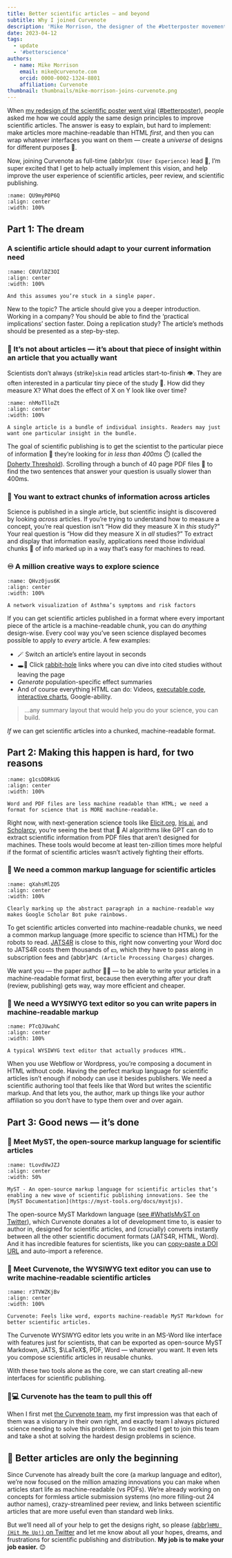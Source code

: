 ```yaml
---
title: Better scientific articles — and beyond
subtitle: Why I joined Curvenote
description: 'Mike Morrison, the designer of the #betterposter movement, is joining Curvenote on a mission to improve scientific articles.'
date: 2023-04-12
tags:
  - update
  - '#betterscience'
authors:
  - name: Mike Morrison
    email: mike@curvenote.com
    orcid: 0000-0002-1324-8801
    affiliation: Curvenote
thumbnail: thumbnails/mike-morrison-joins-curvenote.png
---
```


When [my redesign of the scientific poster went viral](http://npr.org/sections/health-shots/2019/06/11/729314248/to-save-the-science-poster-researchers-want-to-kill-it-and-start-over) ([\#betterposter](https://twitter.com/search?q=%23betterposter&src=typed_query&f=top)), people asked me how we could apply the same design principles to improve scientific articles. The answer is easy to explain, but hard to implement: make articles more machine-readable than HTML _first_, and then you can wrap whatever interfaces you want on them — create a _universe_ of designs for different purposes 🎨.

Now, joining Curvenote as full-time {abbr}`UX (User Experience)` lead 💼, I’m super excited that I get to help actually implement this vision, and help improve the user experience of scientific articles, peer review, and scientific publishing.

```{figure} images/s0vIbUCEymZc7EKf23vc-JRPV7djL61HMdJzAUDQw-v1.png
:name: QU9myP0P6Q
:align: center
:width: 100%
```

## Part 1: The dream

### A scientific article should adapt to your current information need

```{figure} images/s0vIbUCEymZc7EKf23vc-jFe3Vz7RBiyxWf7yW1by-v1.png
:name: C0UVlDZ3OI
:align: center
:width: 100%

And this assumes you’re stuck in a single paper.
```

New to the topic? The article should give you a deeper introduction. Working in a company? You should be able to find the ‘practical implications’ section faster. Doing a replication study? The article’s methods should be presented as a step-by-step.

### 💎 It’s not about articles — it’s about that piece of insight within an article that you actually want

Scientists don’t always {strike}`skim` read articles start-to-finish 👁️. They are often interested in a particular tiny piece of the study 💎. How did they measure X? What does the effect of X on Y look like over time?

```{figure} images/s0vIbUCEymZc7EKf23vc-trFO1GMFXSKeJY76v7Ls-v1.png
:name: nhMoTlloZt
:align: center
:width: 100%

A single article is a bundle of individual insights. Readers may just want one particular insight in the bundle.
```

The goal of scientific publishing is to get the scientist to the particular piece of information 💎 they’re looking for _in less than 400ms_ ⏱️ (called the [Doherty Threshold](https://lawsofux.com/doherty-threshold/)). Scrolling through a bunch of 40 page PDF files 📄 to find the two sentences that answer your question is usually slower than 400ms.

### 🧱 You want to extract chunks of information across articles

Science is published in a single article, but scientific insight is discovered by looking _across_ articles. If you’re trying to understand how to measure a concept, you’re real question isn’t “How did they measure X in _this_ study?” Your real question is “How did they measure X in _all_ studies?” To extract and display that information easily, applications need those individual chunks 🧱 of info marked up in a way that’s easy for machines to read.

### ♾️ A million creative ways to explore science

```{figure} images/s0vIbUCEymZc7EKf23vc-frxOO5FuEQV3bxWJSpS0-v1.png
:name: QHvz0jus6K
:align: center
:width: 100%

A network visualization of Asthma’s symptoms and risk factors
```

If you can get scientific articles published in a format where every important piece of the article is a machine-readable chunk, you can do _anything_ design-wise. Every cool way you’ve seen science displayed becomes possible to apply to _every_ article. A few examples:

- 🪄 Switch an article’s entire layout in seconds
- 🕳️🐇 Click [rabbit-hole](https://myst-tools.org/docs/mystjs/quickstart-myst-markdown#links-cross-references) links where you can dive into cited studies without leaving the page
- _Generate_ population-specific effect summaries
- And of course everything HTML can do: Videos, [executable code](https://myst-tools.org/docs/mystjs/interactive-notebooks), [interactive charts](https://twitter.com/curvenote/status/1641405182800982016), Google-ability.

> …any summary layout that would help you do your science, you can build.

_If_ we can get scientific articles into a chunked, machine-readable format.

## Part 2: Making this happen is hard, for two reasons

```{figure} images/s0vIbUCEymZc7EKf23vc-PucLJKHhUHiF5TFKECOT-v1.png
:name: g1csDDRkUG
:align: center
:width: 100%

Word and PDF files are less machine readable than HTML; we need a format for science that is MORE machine-readable.
```

Right now, with next-generation science tools like [Elicit.org](http://Elicit.org), [Iris.ai](https://iris.ai/), and [Scholarcy](https://www.scholarcy.com/), you’re seeing the best that 🤖 AI algorithms like GPT can do to extract scientific information from PDF files that aren’t designed for machines. These tools would become at least ten-zillion times more helpful if the format of scientific articles wasn’t actively fighting their efforts.

### 🤖 We need a common markup language for scientific articles

```{figure} images/s0vIbUCEymZc7EKf23vc-IkeR5Y6g2w7Nnd95Yq4b-v1.png
:name: qXahsMlZQ5
:align: center
:width: 100%

Clearly marking up the abstract paragraph in a machine-readable way makes Google Scholar Bot puke rainbows.
```

To get scientific articles converted into machine-readable chunks, we need a common markup language (more specific to science than HTML) for the robots to read. [JATS4R](https://jats4r.org/) is close to this, right now converting your Word doc to JATS4R costs them thousands of 💵, which they have to pass along in subscription fees and {abbr}`APC (Article Processing Charges)` charges.

We want you — the paper author 👨🔬 — to be able to write your articles in a machine-readable format first, because then everything after your draft (review, publishing) gets way, way more efficient and cheaper.

### 📝 We need a WYSIWYG text editor so you can write papers in machine-readable markup

```{figure} images/s0vIbUCEymZc7EKf23vc-nfLZXHz6y7ZlJQddwO3i-v1.png
:name: PTcQJUwahC
:align: center
:width: 100%

A typical WYSIWYG text editor that actually produces HTML.
```

When you use Webflow or Wordpress, you’re composing a document in HTML without code. Having the perfect markup language for scientific articles isn’t enough if nobody can use it besides publishers. We need a scientific authoring tool that feels like that Word but writes the scientific markup. And that lets you, the author, mark up things like your author affiliation so you don’t have to type them over and over again.

## Part 3: Good news — it’s done

### 🤖 Meet MyST, the open-source markup language for scientific articles

```{figure} images/s0vIbUCEymZc7EKf23vc-JodmjDa8JSYtESWq0AGe-v1.svg
:name: tLovdVwJZJ
:align: center
:width: 50%

MyST - An open-source markup language for scientific articles that’s enabling a new wave of scientific publishing innovations. See the [MyST Documentation](https://myst-tools.org/docs/mystjs).
```

The open-source MyST Markdown language ([see #WhatIsMyST on Twitter](https://twitter.com/search?q=%23WhatIsMyST&src=typed_query&f=top)), which Curvenote donates a lot of development time to, is easier to author in, designed for scientific articles, and (crucially) converts instantly between all the other scientific document formats (JATS4R, HTML, Word). And it has incredible features for scientists, like you can [copy-paste a DOI URL](https://twitter.com/myst_tools/status/1639235796145426432) and auto-import a reference.

### 📝 Meet Curvenote, the WYSIWYG text editor you can use to write machine-readable scientific articles

```{figure} images/s0vIbUCEymZc7EKf23vc-moyZuPSwrtj6ADYRLOnX-v1.png
:name: r3TVWZKjBv
:align: center
:width: 100%

Curvenote: Feels like word, exports machine-readable MyST Markdown for better scientific articles.
```

The Curvenote WYSIWYG editor lets you write in an MS-Word like interface with features just for scientists, that can be exported as open-source MyST Markdown, JATS, $\LaTeX$, PDF, Word — whatever you want. It even lets you compose scientific articles in reusable chunks.

With these two tools alone as the core, we can start creating all-new interfaces for scientific publishing.

### 👨💻 Curvenote has the team to pull this off

When I first met [the Curvenote team](https://curvenote.com/mission), my first impression was that each of them was a visionary in their own right, and exactly team I always pictured science needing to solve this problem. I’m so excited I get to join this team and take a shot at solving the hardest design problems in science.

## 🔮 Better articles are only the beginning

Since Curvenote has already built the core (a markup language and editor), we’re now focused on the million amazing innovations you can make when articles start life as machine-readable (vs PDFs). We’re already working on concepts for formless article submission systems (no more filling-out 24 author names), crazy-streamlined peer review, and links between scientific articles that are more useful even than standard web links.

But we’ll need all of your help to get the designs right, so please [{abbr}`HMU (Hit Me Up!)` on Twitter](https://twitter.com/mikemorrison) and let me know about all your hopes, dreams, and frustrations for scientific publishing and distribution. **My job is to make your job easier.** 😊
